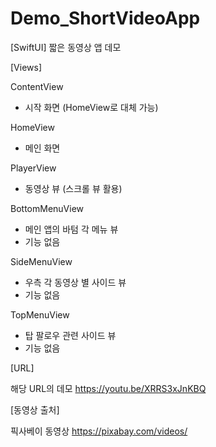 # Demo_ShortVideoApp
[SwiftUI] 짧은 동영상 앱 데모

[Views]

ContentView 
- 시작 화면 (HomeView로 대체 가능)

HomeView
- 메인 화면

PlayerView
- 동영상 뷰 (스크롤 뷰 활용)

BottomMenuView
- 메인 앱의 바텀 각 메뉴 뷰
- 기능 없음

SideMenuView
- 우측 각 동영상 별 사이드 뷰
- 기능 없음

TopMenuView
- 탑 팔로우 관련 사이드 뷰
- 기능 없음

[URL]

해당 URL의 데모
https://youtu.be/XRRS3xJnKBQ

[동영상 출처]

픽사베이 동영상
https://pixabay.com/videos/
